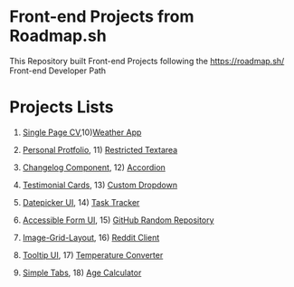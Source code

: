 # Front-end Projects from Roadmap.sh

This Repository built Front-end Projects following the https://roadmap.sh/ Front-end Developer Path

# Projects Lists

1) [Single Page CV](https://roadmap.sh/projects/basic-html-website),10)[Weather App](https://roadmap.sh/projects/weather-app)

2) [Personal Protfolio](https://roadmap.sh/projects/portfolio-website), 11) [Restricted Textarea](https://roadmap.sh/projects/restricted-textarea)

3) [Changelog Component](https://roadmap.sh/projects/changelog-component), 12) [Accordion](https://roadmap.sh/projects/accordion)

4) [Testimonial Cards](https://roadmap.sh/projects/testimonial-cards), 13) [Custom Dropdown](https://roadmap.sh/projects/custom-dropdown)

5) [Datepicker UI](https://roadmap.sh/projects/datepicker-ui), 14) [Task Tracker](https://roadmap.sh/projects/task-tracker-js)

6) [Accessible Form UI](https://roadmap.sh/projects/accessible-form-ui), 15) [GitHub Random Repository](https://roadmap.sh/projects/github-random-repo)

7) [Image-Grid-Layout](https://roadmap.sh/projects/image-grid), 16) [Reddit Client](https://roadmap.sh/projects/reddit-client)

8) [Tooltip UI](https://roadmap.sh/projects/tooltip-ui), 17) [Temperature Converter](https://roadmap.sh/projects/temperature-converter)

9) [Simple Tabs](https://roadmap.sh/projects/simple-tabs), 18) [Age Calculator](https://roadmap.sh/projects/age-calculator)
